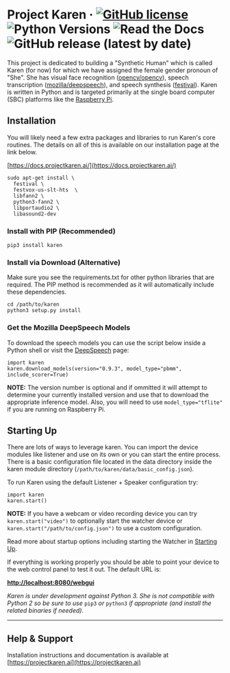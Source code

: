 # Project Karen &middot; [![GitHub license](https://img.shields.io/github/license/lnxusr1/karen)](https://github.com/lnxusr1/karen/blob/master/LICENSE) ![Python Versions](https://img.shields.io/pypi/pyversions/yt2mp3.svg) ![Read the Docs](https://img.shields.io/readthedocs/project-karen) ![GitHub release (latest by date)](https://img.shields.io/github/v/release/lnxusr1/karen)

This project is dedicated to building a "Synthetic Human" which is called Karen (for now) for which we have assigned the female gender pronoun of "She". She has visual face recognition ([opencv/opencv](https://github.com/opencv/opencv)), speech transcription ([mozilla/deepspeech](https://github.com/mozilla/DeepSpeech)), and speech synthesis ([festival](http://www.cstr.ed.ac.uk/projects/festival/)).  Karen is written in Python and is targeted primarily at the single board computer (SBC) platforms like the [Raspberry Pi](https://www.raspberrypi.org/).

## Installation
You will likely need a few extra packages and libraries to run Karen's core routines.  The details on all of this is available on our installation page at the link below.

[https://docs.projectkaren.ai/](https://docs.projectkaren.ai/)

```
sudo apt-get install \
  festival \
  festvox-us-slt-hts  \
  libfann2 \
  python3-fann2 \
  libportaudio2 \
  libasound2-dev
```

### Install with PIP (Recommended)

```
pip3 install karen
```

### Install via Download (Alternative)

Make sure you see the requirements.txt for other python libraries that are required.  The PIP method is recommended as it will automatically include these dependencies.

```
cd /path/to/karen
python3 setup.py install
```

### Get the Mozilla DeepSpeech Models
To download the speech models you can use the script below inside a Python shell or visit the [DeepSpeech](https://github.com/mozilla/DeepSpeech/releases/latest) page:

```
import karen
karen.download_models(version="0.9.3", model_type="pbmm", include_scorer=True)
```

__NOTE:__  The version number is optional and if ommitted it will attempt to determine your currently installed version and use that to download the appropriate inference model.  Also, you will need to use ```model_type="tflite"``` if you are running on Raspberry Pi.

## Starting Up
There are lots of ways to leverage karen.  You can import the device modules like listener and use on its own or you can start the entire process.  There is a basic configuration file located in the data directory inside the karen module directory (```/path/to/karen/data/basic_config.json```).

To run Karen using the default Listener + Speaker configuration try:

```
import karen
karen.start()
```

__NOTE:__ If you have a webcam or video recording device you can try ```karen.start("video")``` to optionally start the watcher device or ```karen.start("/path/to/config.json")``` to use a custom configuration.

Read more about startup options including starting the Watcher in [Starting Up](https://docs.projectkaren.ai/en/latest/karen/).

If everything is working properly you should be able to point your device to the web control panel to test it out.  The default URL is:

__[http://localhost:8080/webgui](http://localhost:8080/webgui)__

*Karen is under development against Python 3.  She is not compatible with Python 2 so be sure to use* ```pip3``` *or* ```python3``` *if appropriate (and install the related binaries if needed).*

-----

## Help &amp; Support
Installation instructions and documentation is available at [https://projectkaren.ai](https://projectkaren.ai)

